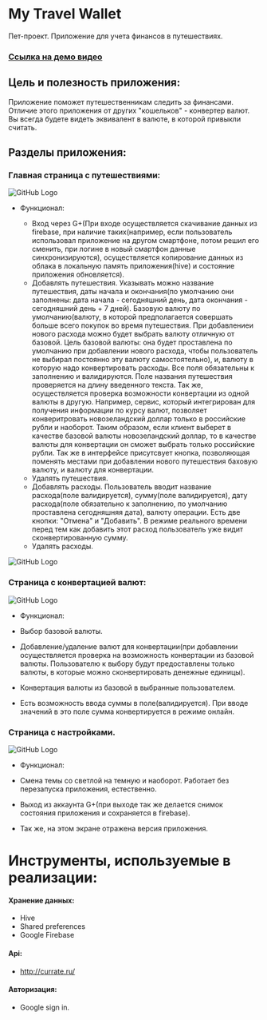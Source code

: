 # My Travel Wallet

Пет-проект. Приложение для учета финансов в путешествиях.
### [Ссылка на демо видео](https://yadi.sk/i/2ctZHvkMyEo79g)

## Цель и полезность приложения:
Приложение поможет путешественникам следить за финансами. Отличие этого приложения от других "кошельков" - конвертер валют. Вы всегда будете видеть эквивалент в валюте, в которой привыкли считать.

## Разделы приложения:

### Главная страница с путешествиями:

![GitHub Logo](https://downloader.disk.yandex.ru/preview/a213f42ac01e91c92b3986eabaae8d692052407133272c8ba1e9c6be5ebdda40/5e70e90b/DRpIBSzsP51Xp0aILn-4tjl40WubFZ-1hbsWUclWJX6DeVPqy2KkePjdjktcEDAKhV9wsdl8-TWBTxUAPuknRg==?uid=0&filename=home_page.png&disposition=inline&hash=&limit=0&content_type=image%2Fpng&tknv=v2&owner_uid=172518326&size=2048x2048)

  * Функционал:
  
    * Вход через G+(При входе осуществляется скачивание данных из firebase, при наличие таких(например, если пользователь использовал приложение на другом смартфоне, потом решил его сменить, при логине в новый смартфон данные синхронизируются), осуществляется копирование данных из облака в локальную память приложения(hive) и состояние приложения обновляется).
    * Добавлять путешествия.
      Указывать можно название путешествия, даты начала и окончания(по умолчанию они заполнены: дата начала - сегодняшний день, дата окончания - сегодняшний день + 7 дней). Базовую валюту по умолчанию(валюту, в которой предполагается совершать больше всего покупок во время путешествия. При добавлениеи нового расхода можно будет выбрать валюту отличную от базовой. Цель базовой валюты: она будет проставлена по умолчанию при добавлении нового расхода, чтобы пользователь не выбирал постоянно эту валюту самостоятельно), и, валюту в которую надо конвертировать расходы. Все поля обязательны к заполнению и валидируются. Поле названия путешествия проверяется на длину введенного текста. 
Так же, осуществляется проверка возможности конвертации из одной валюты в другую. Например, сервис, который интегрирован для получения информации по курсу валют, позволяет конверитровать новозеландский доллар только в российские рубли и наоборот. Таким образом, если клиент выберет в качестве базовой валюты новозеландский доллар, то в качестве валюты для конвертации он сможет выбрать только российские рубли. Так же в интерфейсе присутсвует кнопка, позволяющая поменять местами при добавлении нового путешествия баховую валюту, и валюту для конвертации.
    * Удалять путешествия.
    * Добавлять расходы.
     Пользователь вводит название расхода(поле валидируется), сумму(поле валидируется), дату расхода(поле обязательно к заполнению, по умолчанию проставлена сегодняшняя дата), валюту операции. Есть две кнопки: "Отмена" и "Добавить". В режиме реального времени перед тем как добавить этот расход пользователь уже видит сконвертированную сумму.
    * Удалять расходы.

![GitHub Logo](https://downloader.disk.yandex.ru/preview/e094bf7913d210a5f078ea17313c8323f7bf3cca37be61edf6981b7616d2d4b4/5e70ecd2/OrOPFgBoFxs1OfdGTsVbzfPAOmKQcINwNpqe3Hv7CpkUCsSwWgbLIjZFMP-G7amQp9ACyMkTYMuEYjz0dzHKGQ==?uid=0&filename=add_new_travel.png&disposition=inline&hash=&limit=0&content_type=image%2Fpng&tknv=v2&owner_uid=172518326&size=2048x2048)

### Страница с конвертацией валют:

![GitHub Logo](https://downloader.disk.yandex.ru/preview/ce02c456539ea2f598a9dc3201e2fac4c37d058186b9a2c368a91ba2c80870ae/5e70f36f/EQhs882bSEG1Q0UkDpA-CodSiBA7LeCJEUrOeDvG4ngu_Qhi9m3-RG8JSbZ1i063OBVDcp8Oyw2c_fv_ttk7pg==?uid=0&filename=currency_page.png&disposition=inline&hash=&limit=0&content_type=image%2Fpng&tknv=v2&owner_uid=172518326&size=2048x2048)

 * Функционал:
 
  * Выбор базовой валюты.
  * Добавление/удаление валют для конвертации(при добавлении осуществляется проверка на возможность конвертации из базовой валюты. Пользователю к выбору будут предоставлены только валюты, в которые можно сконвертировать денежные единицы).
  * Конвертация валюты из базовой в выбранные пользователем.
  * Есть возможность ввода суммы в поле(валидируется). При вводе значений в это поле сумма конвертируется в режиме онлайн.

### Страница с настройками.

![GitHub Logo](https://downloader.disk.yandex.ru/preview/bad4badb29542f8181c9a154ef60ad630ed00c1ca9edf90a9079d48d5607b9dd/5e70f392/0u7x3Oa0l2LQ-R5jaZRVGCE7es_6DRuG-aEvJn7Yd0H_GlWuWzjrYCbQ-Z8p0X0Sld0FksSDdDCLWz--5YuBHA==?uid=0&filename=settings_page.png&disposition=inline&hash=&limit=0&content_type=image%2Fpng&tknv=v2&owner_uid=172518326&size=2048x2048)

 * Функционал:
 
  * Смена темы со светлой на темную и наоборот.
   Работает без перезапуска приложения, естественно.
  * Выход из аккаунта G+(при выходе так же делается снимок состояния приложения и сохраняется в firebase).
  * Так же, на этом экране отражена версия приложения.

# Инструменты, используемые в реализации:

#### Хранение данных:
 * Hive
 * Shared preferences
 * Google Firebase
 
#### Api:
 * http://currate.ru/
 
#### Авторизация:
 * Google sign in.
